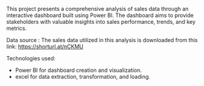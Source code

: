 This project presents a comprehensive analysis of sales data through an interactive dashboard built using Power BI. The dashboard aims to provide stakeholders with valuable insights into sales performance, trends, and key metrics.


Data source :
  The sales data utilized in this analysis is downloaded from this link: https://shorturl.at/nCKMU

  
Technologies used:
  - Power BI for dashboard creation and visualization.
  - excel for data extraction, transformation, and loading.
